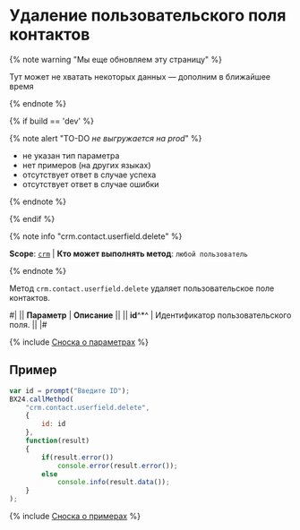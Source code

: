 # Удаление пользовательского поля контактов

{% note warning "Мы еще обновляем эту страницу" %}

Тут может не хватать некоторых данных — дополним в ближайшее время

{% endnote %}

{% if build == 'dev' %}

{% note alert "TO-DO _не выгружается на prod_" %}

- не указан тип параметра
- нет примеров (на других языках)
- отсутствует ответ в случае успеха
- отсутствует ответ в случае ошибки

{% endnote %}

{% endif %}

{% note info "crm.contact.userfield.delete" %}

**Scope**: [`crm`](../../../scopes/permissions.md) | **Кто может выполнять метод**: `любой пользователь`

{% endnote %}

Метод `crm.contact.userfield.delete` удаляет пользовательское поле контактов.

#|
|| **Параметр** | **Описание** ||
|| **id**^*^ | Идентификатор пользовательского поля. ||
|#

{% include [Сноска о параметрах](../../../../_includes/required.md) %}

## Пример

```js
var id = prompt("Введите ID");
BX24.callMethod(
    "crm.contact.userfield.delete",
    {
        id: id
    },
    function(result)
    {
        if(result.error())
            console.error(result.error());
        else
            console.info(result.data());
    }
);    
```

{% include [Сноска о примерах](../../../../_includes/examples.md) %}